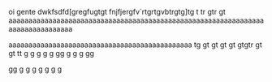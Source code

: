 oi gente dwkfsdfd[gregfugtgt
fnjfjergfv´rtgrtgvbtrgtg]tg
t
tr
gtr
gt
aaaaaaaaaaaaaaaaaaaaaaaaaaaaaaaaaaaaaaaaaaaaaaaaaaaaaaaaaaaaaaaaaaaaaaaaaaaaaaaa



aaaaaaaaaaaaaaaaaaaaaaaaaaaaaaaaaaaaaaaaaaaaaa
tg
gt
gt
gt
gt
gtgtr
gt
gt
tt
g
g
g
g
g
gg
g
g
g
gg

gg
g
g
g
g
g
g
g
